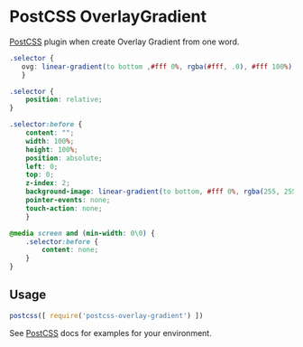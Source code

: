 # PostCSS OverlayGradient

[PostCSS] plugin when create Overlay Gradient from one word.


[PostCSS]: https://github.com/postcss/postcss


```css
.selector {
   ovg: linear-gradient(to bottom ,#fff 0%, rgba(#fff, .0), #fff 100%));
   }
```

```css
.selector {
	position: relative;
}

.selector:before {
	content: "";
	width: 100%;
	height: 100%;
	position: absolute;
	left: 0;
	top: 0;
	z-index: 2;
	background-image: linear-gradient(to bottom, #fff 0%, rgba(255, 255, 255, 0) #fff 100%);
	pointer-events: none;
	touch-action: none;
	}

@media screen and (min-width: 0\0) {
	.selector:before {
		content: none;
	}
}
```

## Usage

```js
postcss([ require('postcss-overlay-gradient') ])
```

See [PostCSS] docs for examples for your environment.